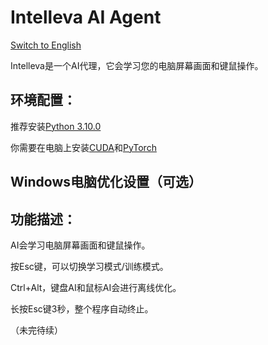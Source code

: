 # Intelleva AI Agent
[Switch to English](https://github.com/EBmddQaKd4l07nugeT7UjWIMn/Intelleva-AI-Agent/blob/main/README_EN.md)

Intelleva是一个AI代理，它会学习您的电脑屏幕画面和键鼠操作。

## 环境配置：

推荐安装[Python 3.10.0](https://www.python.org/downloads/release/python-3100/)

你需要在电脑上安装[CUDA](https://developer.nvidia.com/cuda-toolkit)和[PyTorch](https://pytorch.org/get-started/locally/)

## Windows电脑优化设置（可选）

## 功能描述：

AI会学习电脑屏幕画面和键鼠操作。

按Esc键，可以切换学习模式/训练模式。

Ctrl+Alt，键盘AI和鼠标AI会进行离线优化。

长按Esc键3秒，整个程序自动终止。

（未完待续）
